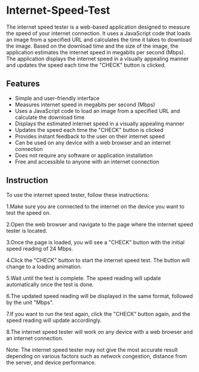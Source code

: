 # Internet-Speed-Test
The internet speed tester is a web-based application designed to measure the speed of your internet connection. It uses a JavaScript code that loads an image from a specified URL and calculates the time it takes to download the image. Based on the download time and the size of the image, the application estimates the internet speed in megabits per second (Mbps). The application displays the internet speed in a visually appealing manner and updates the speed each time the "CHECK" button is clicked.

## Features
* Simple and user-friendly interface
* Measures internet speed in megabits per second (Mbps)
* Uses a JavaScript code to load an image from a specified URL and calculate the download time
* Displays the estimated internet speed in a visually appealing manner
* Updates the speed each time the "CHECK" button is clicked
* Provides instant feedback to the user on their internet speed
* Can be used on any device with a web browser and an internet connection
* Does not require any software or application installation
* Free and accessible to anyone with an internet connection

## Instruction
To use the internet speed tester, follow these instructions:

1.Make sure you are connected to the internet on the device you want to test the speed on. <br>

2.Open the web browser and navigate to the page where the internet speed tester is located. <br>

3.Once the page is loaded, you will see a "CHECK" button with the initial speed reading of 24 Mbps. <br>

4.Click the "CHECK" button to start the internet speed test. The button will change to a loading animation. <br>

5.Wait until the test is complete. The speed reading will update automatically once the test is done. <br>

6.The updated speed reading will be displayed in the same format, followed by the unit "Mbps". <br>

7.If you want to run the test again, click the "CHECK" button again, and the speed reading will update accordingly. <br>

8.The internet speed tester will work on any device with a web browser and an internet connection.

Note: The internet speed tester may not give the most accurate result depending on various factors such as network congestion, distance from the server, and device performance.
